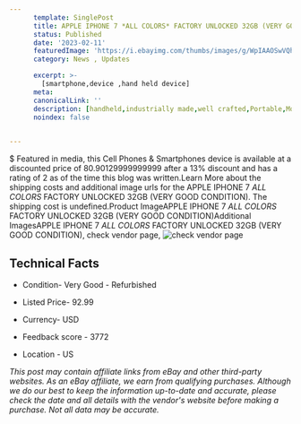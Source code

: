 ```yaml
---
      template: SinglePost
      title: APPLE IPHONE 7 *ALL COLORS* FACTORY UNLOCKED 32GB (VERY GOOD CONDITION)
      status: Published
      date: '2023-02-11'
      featuredImage: 'https://i.ebayimg.com/thumbs/images/g/WpIAAOSwVQhgUnXs/s-l225.jpg'
      category: News , Updates

      excerpt: >-
        [smartphone,device ,hand held device]
      meta:
      canonicalLink: ''
      description: [handheld,industrially made,well crafted,Portable,Mobile,Compact,Convenient,Lightweight,Maneuverable,Man-portable,Miniature,Carriable,Hand-held,Light,Holdable,Transportable,Mobile device,Pocket-sized,On-the-go,Wireless,Cordless,Compact size,Convenient size, smartphone,device ,hand held device]
      noindex: false

        
---
```

$
    Featured in media, this Cell Phones & Smartphones device is available at a discounted price of 80.90129999999999 after a 13% discount and has a rating of 2 as of the time this blog was written.Learn More about the shipping costs and additional image urls for the APPLE IPHONE 7 *ALL COLORS* FACTORY UNLOCKED 32GB (VERY GOOD CONDITION). The shipping cost is undefined.Product ImageAPPLE IPHONE 7 *ALL COLORS* FACTORY UNLOCKED 32GB (VERY GOOD CONDITION)Additional ImagesAPPLE IPHONE 7 *ALL COLORS* FACTORY UNLOCKED 32GB (VERY GOOD CONDITION), check vendor page, ![check vendor page](https://origin-galleryplus.ebayimg.com/ws/web/402753957052_2_0_1/225x225.jpg,https://origin-galleryplus.ebayimg.com/ws/web/402753957052_3_0_1/225x225.jpg,https://origin-galleryplus.ebayimg.com/ws/web/402753957052_4_0_1/225x225.jpg,https://origin-galleryplus.ebayimg.com/ws/web/402753957052_5_0_1/225x225.jpg,https://origin-galleryplus.ebayimg.com/ws/web/402753957052_6_0_1/225x225.jpg,https://origin-galleryplus.ebayimg.com/ws/web/402753957052_7_0_1/225x225.jpg,https://origin-galleryplus.ebayimg.com/ws/web/402753957052_8_0_1/225x225.jpg,https://origin-galleryplus.ebayimg.com/ws/web/402753957052_9_0_1/225x225.jpg,https://origin-galleryplus.ebayimg.com/ws/web/402753957052_10_0_1/225x225.jpg,https://origin-galleryplus.ebayimg.com/ws/web/402753957052_11_0_1/225x225.jpg)
    
    

 ## Technical Facts 



     
      

 - Condition- Very Good - Refurbished 


      

 - Listed Price- 92.99 


      

 - Currency- USD 


      

 - Feedback score - 3772 


      

 - Location - US 


      
      

 *_This post may contain affiliate links from eBay and other third-party websites. As an eBay affiliate, we earn from qualifying purchases. Although we do our best to keep the information up-to-date and accurate, please check the date and all details with the vendor's website before making a purchase. Not all data may be accurate._*



    
    
    
    
    